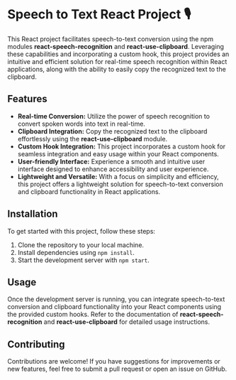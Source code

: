 # Speech to Text React Project 🎙️

This React project facilitates speech-to-text conversion using the npm modules **react-speech-recognition** and **react-use-clipboard**. Leveraging these capabilities and incorporating a custom hook, this project provides an intuitive and efficient solution for real-time speech recognition within React applications, along with the ability to easily copy the recognized text to the clipboard.

## Features

- **Real-time Conversion:** Utilize the power of speech recognition to convert spoken words into text in real-time.
- **Clipboard Integration:** Copy the recognized text to the clipboard effortlessly using the **react-use-clipboard** module.
- **Custom Hook Integration:** This project incorporates a custom hook for seamless integration and easy usage within your React components.
- **User-friendly Interface:** Experience a smooth and intuitive user interface designed to enhance accessibility and user experience.
- **Lightweight and Versatile:** With a focus on simplicity and efficiency, this project offers a lightweight solution for speech-to-text conversion and clipboard functionality in React applications.

## Installation

To get started with this project, follow these steps:

1. Clone the repository to your local machine.
2. Install dependencies using `npm install`.
3. Start the development server with `npm start`.

## Usage

Once the development server is running, you can integrate speech-to-text conversion and clipboard functionality into your React components using the provided custom hooks. Refer to the documentation of **react-speech-recognition** and **react-use-clipboard** for detailed usage instructions.

## Contributing

Contributions are welcome! If you have suggestions for improvements or new features, feel free to submit a pull request or open an issue on GitHub.


